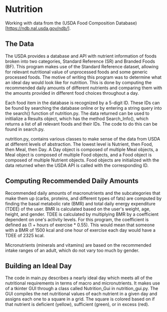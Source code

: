 # Nutrition
Working with data from the (USDA Food Composition Database)[https://ndb.nal.usda.gov/ndb/].

## The Data
The USDA provides a database and API with nutrient information of foods broken into two categories, Standard Reference (SR) and Branded Foods (BF). This program makes use of the Standard Reference dataset, allowing for relevant nutritional value of unprocessed foods and some generic processed foods. The motive of writing this program was to determine what an ideal day would look like for nutrition. This is done by computing the recommended daily amounts of different nutrients and comparing them with the amounts provided in different food choices throughout a day.

Each food item in the database is recognized by a 5-digit ID. These IDs can be found by searching the database online or by entering a string query into the search() function of nutrition.py. The data returned can be used to initlialize a Results object, which has the method Search_Info(), which returns a list of all relevant foods and their IDs. The code to do this can be found in search.py.

nutrition.py, contains various classes to make sense of the data from USDA at different levels of abstraction. The lowest level is Nutrient, then Food, then Meal, then Day. A Day object is composed of multiple Meal objects, a Meal object is composed of multiple Food objects, and a Food object is composed of multiple Nutrient objects. Food objects are initialized with the data returned when the USDA API is called with the corresponding ID.

## Computing Recommended Daily Amounts
Recommended daily amounts of macronutrients and the subcategories that make them up (carbs, proteins, and different types of fats) are computed by finding the basal metabolic rate (BMR) and total daily energy expenditure (TDEE) of the user. BMR is calculated based on the user's weight, age, height, and gender. TDEE is calculated by multiplying BMR by a coefficient dependent on one's activity levels. For this program, the coefficient is defined as (1 + hours of exercise * 0.55). This would mean that someone with a BMR of 1500 kcal and one hour of exercise each day would have a TDEE of 2325 kcal.

Micronutrients (minerals and vitamins) are based on the recommended intake ranges of an adult, which do not vary too much by gender.

## Building an Ideal Day
The code in main.py describes a nearly ideal day which meets all of the nutritional requirements in terms of macro and micronutrients. It makes use of a tkinter GUI through a class called Nutrition_Gui in nutrition_gui.py. The GUI compiles the net nutritional values of each nutrient in a given day and assigns each one to a square in a grid. The square is colored based on if that nutrient is deficient (yellow), sufficient (green), or in excess (red).
